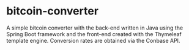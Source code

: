 # bitcoin-converter
A simple bitcoin converter with the back-end written in Java using the Spring Boot framework and the front-end created with the Thymeleaf template engine.  Conversion rates are obtained  via the Conbase API. 
